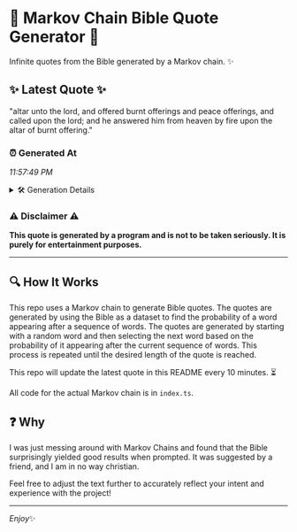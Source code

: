 # 📖 Markov Chain Bible Quote Generator 📖

Infinite quotes from the Bible generated by a Markov chain. ✨

## ✨ Latest Quote ✨
"altar unto the lord, and offered burnt offerings and peace offerings, and called upon the lord; and he answered him from heaven by fire upon the altar of burnt offering."

### ⏰ Generated At
*11:57:49 PM*

<details>
    <summary>🛠️ Generation Details</summary>
    <p>
        <strong>🌱 Seed:</strong> altar<br>
        <strong>🔄 Iterations:</strong> 29<br>
        <strong>📜 Context History:</strong><br>[ altar ]: unto<br>[ altar, unto ]: the<br>[ altar, unto, the ]: lord,<br>[ altar, unto, the, lord, ]: and<br>[ altar, unto, the, lord,, and ]: offered<br>[ altar, unto, the, lord,, and, offered ]: burnt<br>[ unto, the, lord,, and, offered, burnt ]: offerings<br>[ the, lord,, and, offered, burnt, offerings ]: and<br>[ lord,, and, offered, burnt, offerings, and ]: peace<br>[ and, offered, burnt, offerings, and, peace ]: offerings,<br>[ offered, burnt, offerings, and, peace, offerings, ]: and<br>[ burnt, offerings, and, peace, offerings,, and ]: called<br>[ offerings, and, peace, offerings,, and, called ]: upon<br>[ and, peace, offerings,, and, called, upon ]: the<br>[ peace, offerings,, and, called, upon, the ]: lord;<br>[ offerings,, and, called, upon, the, lord; ]: and<br>[ and, called, upon, the, lord;, and ]: he<br>[ called, upon, the, lord;, and, he ]: answered<br>[ upon, the, lord;, and, he, answered ]: him<br>[ the, lord;, and, he, answered, him ]: from<br>[ lord;, and, he, answered, him, from ]: heaven<br>[ and, he, answered, him, from, heaven ]: by<br>[ he, answered, him, from, heaven, by ]: fire<br>[ answered, him, from, heaven, by, fire ]: upon<br>[ him, from, heaven, by, fire, upon ]: the<br>[ from, heaven, by, fire, upon, the ]: altar<br>[ heaven, by, fire, upon, the, altar ]: of<br>[ by, fire, upon, the, altar, of ]: burnt<br>[ fire, upon, the, altar, of, burnt ]: offering.<br>
    </p>
</details>

### ⚠️ Disclaimer ⚠️
**This quote is generated by a program and is not to be taken seriously. It is purely for entertainment purposes.**

---

## 🔍 How It Works

This repo uses a Markov chain to generate Bible quotes. The quotes are generated by using the Bible as a dataset to find the probability of a word appearing after a sequence of words. The quotes are generated by starting with a random word and then selecting the next word based on the probability of it appearing after the current sequence of words. This process is repeated until the desired length of the quote is reached.

This repo will update the latest quote in this README every 10 minutes. ⏳

All code for the actual Markov chain is in `index.ts`.

## ❓ Why

I was just messing around with Markov Chains and found that the Bible surprisingly yielded good results when prompted. 
It was suggested by a friend, and I am in no way christian.

Feel free to adjust the text further to accurately reflect your intent and experience with the project!

---

*Enjoy*✨
